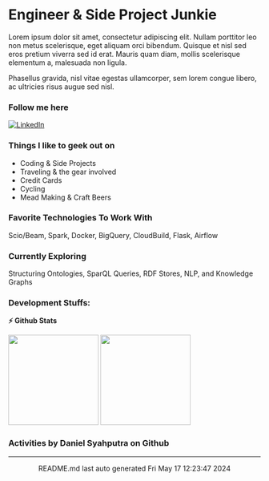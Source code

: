# Engineer & Side Project Junkie

Lorem ipsum dolor sit amet, consectetur adipiscing elit. Nullam porttitor leo non metus scelerisque, eget aliquam orci bibendum. Quisque et nisl sed eros pretium viverra sed id erat. Mauris quam diam, mollis scelerisque elementum a, malesuada non ligula. 

Phasellus gravida, nisl vitae egestas ullamcorper, sem lorem congue libero, ac ultricies risus augue sed nisl.

### Follow me here
<a href="https://www.linkedin.com/in/danielsyahputra" target="_blank"><img alt="LinkedIn" src="https://img.shields.io/badge/linkedin-%230077B5.svg?&style=for-the-badge&logo=linkedin&logoColor=white" /></a>

### Things I like to geek out on
 - Coding & Side Projects
 - Traveling & the gear involved
 - Credit Cards
 - Cycling
 - Mead Making & Craft Beers


### Favorite Technologies To Work With
Scio/Beam, Spark, Docker, BigQuery, CloudBuild, Flask, Airflow

### Currently Exploring
Structuring Ontologies, SparQL Queries, RDF Stores, NLP, and Knowledge Graphs 

### Development Stuffs:

<b>⚡ Github Stats</b>
<p float="left">
<img height="180em" src="https://github-readme-stats.vercel.app/api?username=danielsyahputra&show_icons=true&hide_border=true&&count_private=true&include_all_commits=true" /> 
<img height="180em" src="https://github-readme-stats.vercel.app/api/top-langs/?username=danielsyahputra&hide=javascript,css,scss,HTML,jupyter%20notebook&show_icons=true&hide_border=true&layout=compact&langs_count=8"/>
</p>

### Activities by Daniel Syahputra on Github
<hr>
<div align="center">
README.md last auto generated Fri May 17 12:23:47 2024
<br>
</div>